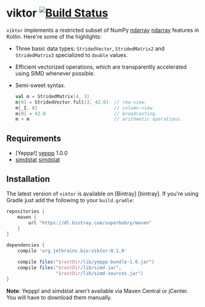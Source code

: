 viktor [![Build Status](https://travis-ci.org/JetBrains-Research/viktor.svg?branch=master)](https://travis-ci.org/JetBrains-Research/viktor)
======

`viktor` implements a restricted subset of NumPy [ndarray] [ndarray] features in
Kotlin. Here're some of the highlights:

* Three basic data types: `StridedVector`, `StridedMatrix2` and
  `StridedMatrix3` specialized to `double` values.
* Efficient vectorized operations, which are transparently accelerated
  using SIMD whenever possible.
* Semi-sweet syntax.

    ```kotlin
    val m = StridedMatrix(4, 3)
    m[0] = StridedVector.full(3, 42.0)  // row-view.
    m[_I, 0]                            // column-view.
    m[0] = 42.0                         // broadcasting.
    m + m                               // arithmetic operations.
    ```

Requirements
------------

* [Yeppp!] [yeppp] 1.0.0
* [simdstat] [simdstat]

Installation
------------

The latest version of `viktor` is available on [Bintray] [bintray]. If you're using
Gradle just add the following to your `build.gradle`:

```gradle
repositories {
    maven {
        url "https://dl.bintray.com/superbobry/maven"
    }
}

dependencies {
    compile 'org.jetbrains.bio:viktor:0.1.0'

    compile files("$rootDir/lib/yeppp-bundle-1.0.jar")
    compile files("$rootDir/lib/simd.jar",
                  "$rootDir/lib/simd-sources.jar")
}

```

**Note**: Yeppp! and simdstat aren't available via Maven Central or jCenter. You
will have to download them manually.

[ndarray]: http://docs.scipy.org/doc/numpy/reference/arrays.ndarray.html
[yeppp]: http://www.yeppp.info
[simdstat]: https://github.com/JetBrains-Research/simdstat
[jcenter]: https://bintray.com/bintray/jcenter
